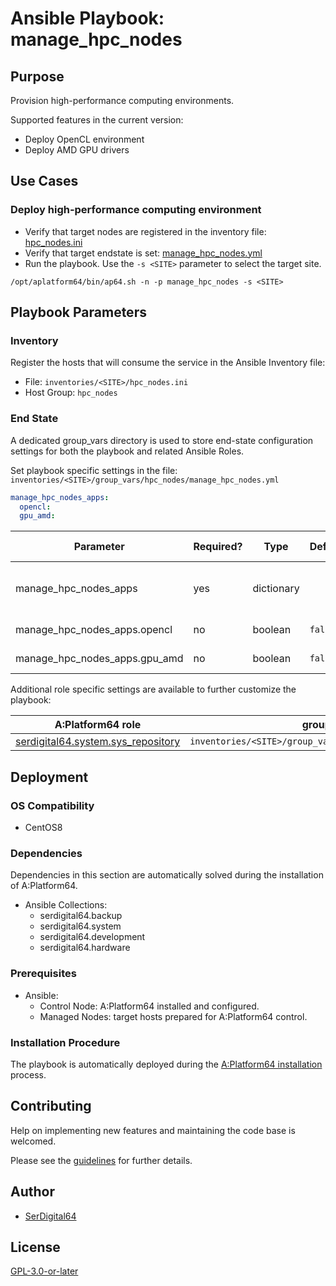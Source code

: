 # Ansible Playbook: manage_hpc_nodes

## Purpose

Provision high-performance computing environments.

Supported features in the current version:

- Deploy OpenCL environment
- Deploy AMD GPU drivers

## Use Cases

### Deploy high-performance computing environment

- Verify that target nodes are registered in the inventory file: [hpc_nodes.ini](#inventory)
- Verify that target endstate is set: [manage_hpc_nodes.yml](#end-state)
- Run the playbook. Use the `-s <SITE>` parameter to select the target site.

```shell
/opt/aplatform64/bin/ap64.sh -n -p manage_hpc_nodes -s <SITE>
```

## Playbook Parameters

### Inventory

Register the hosts that will consume the service in the Ansible Inventory file:

- File: `inventories/<SITE>/hpc_nodes.ini`
- Host Group: `hpc_nodes`

### End State

A dedicated group_vars directory is used to store end-state configuration settings for both the playbook and related Ansible Roles.

Set playbook specific settings in the file: `inventories/<SITE>/group_vars/hpc_nodes/manage_hpc_nodes.yml`

```yaml
manage_hpc_nodes_apps:
  opencl:
  gpu_amd:
```

| Parameter                     | Required? | Type       | Default | Purpose / Value                           |
| ----------------------------- | --------- | ---------- | ------- | ----------------------------------------- |
| manage_hpc_nodes_apps         | yes       | dictionary |         | Define what applications will be deployed |
| manage_hpc_nodes_apps.opencl  | no        | boolean    | `false` | Deploy the application?                   |
| manage_hpc_nodes_apps.gpu_amd | no        | boolean    | `false` | Deploy the application?                   |

Additional role specific settings are available to further customize the playbook:

| A:Platform64 role                                                                | group_vars file                                              |
| -------------------------------------------------------------------------------- | ------------------------------------------------------------ |
| [serdigital64.system.sys_repository](../roles/sys_repository.md#role-parameters) | `inventories/<SITE>/group_vars/hpc_nodes/sys_repository.yml` |

## Deployment

### OS Compatibility

- CentOS8

### Dependencies

Dependencies in this section are automatically solved during the installation of A:Platform64.

- Ansible Collections:
  - serdigital64.backup
  - serdigital64.system
  - serdigital64.development
  - serdigital64.hardware

### Prerequisites

- Ansible:
  - Control Node: A:Platform64 installed and configured.
  - Managed Nodes: target hosts prepared for A:Platform64 control.

### Installation Procedure

The playbook is automatically deployed during the [A:Platform64 installation](/#installation) process.

## Contributing

Help on implementing new features and maintaining the code base is welcomed.

Please see the [guidelines](https://aplatform64.readthedocs.io/en/latest/contributing/CONTRIBUTING) for further details.

## Author

- [SerDigital64](https://serdigital64.github.io/)

## License

[GPL-3.0-or-later](https://www.gnu.org/licenses/gpl-3.0.txt)

